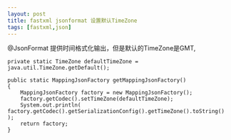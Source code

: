 ```yaml
---
layout: post
title: fastxml jsonformat 设置默认TimeZone
tags: [fastxml,json] 
---
```


@JsonFormat 提供时间格式化输出，但是默认的TimeZone是GMT, 

   
    private static TimeZone defaultTimeZone = java.util.TimeZone.getDefault();
    
    public static MappingJsonFactory getMappingJsonFactory()
    {
        MappingJsonFactory factory = new MappingJsonFactory();
        factory.getCodec().setTimeZone(defaultTimeZone);
        System.out.println( factory.getCodec().getSerializationConfig().getTimeZone().toString() );
        return factory;
    }


